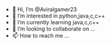 - 👋 Hi, I’m @Aviralgamer23
- 👀 I’m interested in python,java,c,c++
- 🌱 I’m currently learning java,c,c++
- 💞️ I’m looking to collaborate on ...
- 📫 How to reach me ...

<!---
Aviralgamer23/Aviralgamer23 is a ✨ special ✨ repository because its `README.md` (this file) appears on your GitHub profile.
You can click the Preview link to take a look at your changes.
--->
